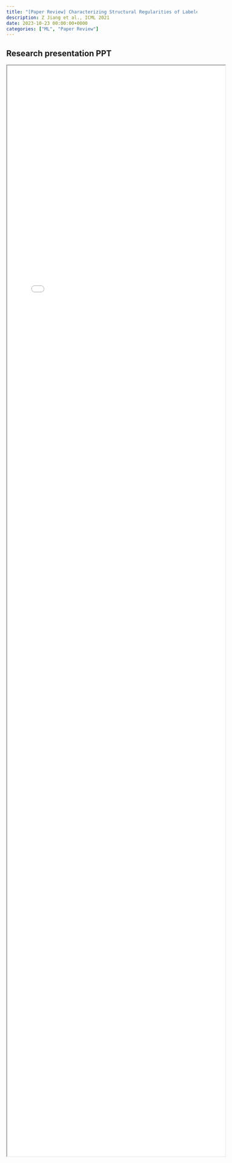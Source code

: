 ```yaml
---
title: "[Paper Review] Characterizing Structural Regularities of Labeled Data in Overparameterized Models" 
description: Z Jiang et al., ICML 2021
date: 2023-10-23 00:00:00+0000
categories: ["ML", "Paper Review"]
---
```



## Research presentation PPT 

<iframe src= ppt.pdf#toolbar=0&navpanes=0 style="display:block; width:60vw; height: 72vh"></iframe>

